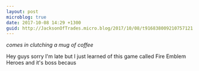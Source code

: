 ```yaml
---
layout: post
microblog: true
date: 2017-10-08 14:29 +1300
guid: http://JacksonOfTrades.micro.blog/2017/10/08/t916838009210757121.html
---
```

*comes in clutching a mug of coffee*

Hey guys sorry I'm late but I just learned of this game called Fire Emblem Heroes and it's boss becaus
